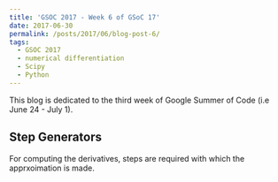 ```yaml
---
title: 'GSOC 2017 - Week 6 of GSoC 17'
date: 2017-06-30
permalink: /posts/2017/06/blog-post-6/
tags:
  - GSOC 2017
  - numerical differentiation
  - Scipy
  - Python 
---
```


This blog is dedicated to the third week of Google Summer of Code (i.e June 24 - July 1).

## Step Generators
 
 For computing the derivatives, steps are required with which the apprxoimation is made.
